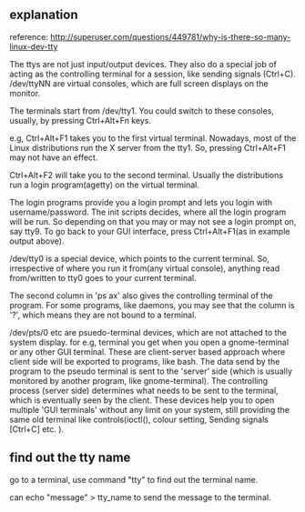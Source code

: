 explanation
-----------------

reference: http://superuser.com/questions/449781/why-is-there-so-many-linux-dev-tty

The ttys are not just input/output devices. They also do a special job of acting as the controlling terminal for a session, like sending signals (Ctrl+C). 
/dev/ttyNN are virtual consoles, which are full screen displays on the monitor. 

The terminals start from /dev/tty1. You could switch to these consoles, usually, by pressing Ctrl+Alt+Fn keys.

e.g, Ctrl+Alt+F1 takes you to the first virtual terminal. 
Nowadays, most of the Linux distributions run the X server from the tty1. 
So, pressing Ctrl+Alt+F1 may not have an effect.

Ctrl+Alt+F2 will take you to the second terminal. Usually the distributions run a login program(agetty) on the virtual terminal.

The login programs provide you a login prompt and lets you login with username/password. 
The init scripts decides, where all the login program will be run. 
So depending on that you may or may not see a login prompt on, say tty9. To go back to your GUI interface, press Ctrl+Alt+F1(as in example output above).

/dev/tty0 is a special device, which points to the current terminal. 
So, irrespective of where you run it from(any virtual console), anything read from/written to tty0 goes to your current terminal.

The second column in 'ps ax' also gives the controlling terminal of the program. 
For some programs, like daemons, you may see that the column is '?', which means they are not bound to a terminal.

/dev/pts/0 etc are psuedo-terminal devices, which are not attached to the system display. 
for e.g, terminal you get when you open a gnome-terminal or any other GUI terminal. 
These are client-server based approach where client side will be exported to programs, like bash. 
The data send by the program to the pseudo terminal is sent to the 'server' side (which is usually monitored by another program, like gnome-terminal). 
The controlling process (server side) determines what needs to be sent to the terminal, which is eventually seen by the client. 
These devices help you to open multiple 'GUI terminals' without any limit on your system, 
still providing the same old terminal like controls(ioctl(), colour setting, Sending signals [Ctrl+C] etc. ).

find out the tty name
---------------------------

go to a terminal, use command "tty" to find out the terminal name.

can echo "message" > tty_name to send the message to the terminal.
